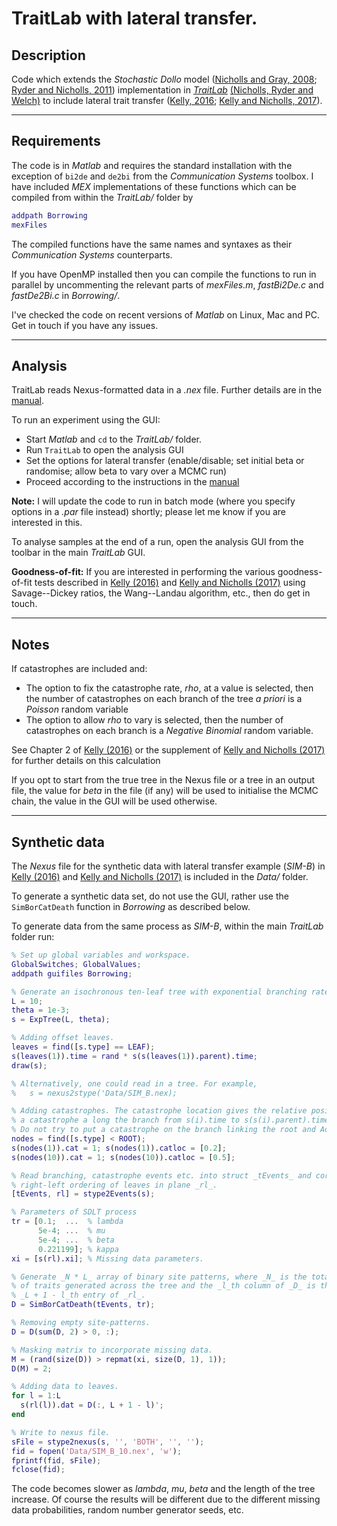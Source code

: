 # TraitLab with lateral transfer.

## Description

Code which extends the _Stochastic Dollo_ model ([Nicholls and Gray, 2008][1]; [Ryder and Nicholls, 2011][2]) implementation in _[TraitLab][6]_ [(Nicholls, Ryder and Welch)][3] to include lateral trait transfer ([Kelly, 2016][4]; [Kelly and Nicholls, 2017][5]).

---

## Requirements

The code is in _Matlab_ and requires the standard installation with the exception of `bi2de` and `de2bi` from the _Communication Systems_ toolbox. I have included _MEX_ implementations of these functions which can be compiled from within the _TraitLab/_ folder by
```Matlab
addpath Borrowing
mexFiles
```
The compiled functions have the same names and syntaxes as their _Communication Systems_ counterparts.

If you have OpenMP installed then you can compile the functions to run in parallel by uncommenting the relevant parts of _mexFiles.m_, _fastBi2De.c_ and _fastDe2Bi.c_ in _Borrowing/_.

I've checked the code on recent versions of _Matlab_ on Linux, Mac and PC. Get in touch if you have any issues.

---

## Analysis

TraitLab reads Nexus-formatted data in a _.nex_ file. Further details are in the [manual][3].

To run an experiment using the GUI:

* Start _Matlab_ and `cd` to the _TraitLab/_ folder.
* Run `TraitLab` to open the analysis GUI
* Set the options for lateral transfer (enable/disable; set initial beta or randomise; allow beta to vary over a MCMC run)
* Proceed according to the instructions in the [manual][3]

**Note:** I will update the code to run in batch mode (where you specify options in a _.par_ file instead) shortly; please let me know if you are interested in this.

To analyse samples at the end of a run, open the analysis GUI from the toolbar in the main _TraitLab_ GUI.

**Goodness-of-fit:** If you are interested in performing the various goodness-of-fit tests described in [Kelly (2016)][4] and [Kelly and Nicholls (2017)][5] using Savage--Dickey ratios, the Wang--Landau algorithm, etc., then do get in touch.

---

## Notes

If catastrophes are included and:
* The option to fix the catastrophe rate, _rho_, at a value is selected, then the number of catastrophes on each branch of the tree _a priori_ is a _Poisson_ random variable
* The option to allow _rho_ to vary is selected, then the number of catastrophes on each branch is a _Negative Binomial_ random variable.

See Chapter 2 of [Kelly (2016)][4] or the supplement of [Kelly and Nicholls (2017)][5] for further details on this calculation

If you opt to start from the true tree in the Nexus file or a tree in an output file, the value for _beta_ in the file (if any) will be used to initialise the MCMC chain, the value in the GUI will be used otherwise.

---

## Synthetic data

The _Nexus_ file for the synthetic data with lateral transfer example (_SIM-B_) in [Kelly (2016)][4] and [Kelly and Nicholls (2017)][5] is included in the _Data/_ folder.

To generate a synthetic data set, do not use the GUI, rather use the `SimBorCatDeath` function in _Borrowing_ as described below.

To generate data from the same process as _SIM-B_, within the main _TraitLab_ folder run:

```matlab
% Set up global variables and workspace.
GlobalSwitches; GlobalValues;
addpath guifiles Borrowing;

% Generate an isochronous ten-leaf tree with exponential branching rate 0.001.
L = 10;
theta = 1e-3;
s = ExpTree(L, theta);

% Adding offset leaves.
leaves = find([s.type] == LEAF);
s(leaves(1)).time = rand * s(s(leaves(1)).parent).time;
draw(s);

% Alternatively, one could read in a tree. For example,
%   s = nexus2stype('Data/SIM_B.nex);

% Adding catastrophes. The catastrophe location gives the relative position of
% a catastrophe a long the branch from s(i).time to s(s(i).parent).time.
% Do not try to put a catastrophe on the branch linking the root and Adam nodes!
nodes = find([s.type] < ROOT);
s(nodes(1)).cat = 1; s(nodes(1)).catloc = [0.2];
s(nodes(10)).cat = 1; s(nodes(10)).catloc = [0.5];

% Read branching, catastrophe events etc. into struct _tEvents_ and corresponding
% right-left ordering of leaves in plane _rl_.
[tEvents, rl] = stype2Events(s);

% Parameters of SDLT process
tr = [0.1;  ...  % lambda
      5e-4; ...  % mu
      5e-4; ...  % beta
      0.221199]; % kappa
xi = [s(rl).xi]; % Missing data parameters.

% Generate _N * L_ array of binary site patterns, where _N_ is the total number
% of traits generated across the tree and the _l_th column of _D_ is the
% _L + 1 - l_th entry of _rl_.
D = SimBorCatDeath(tEvents, tr);

% Removing empty site-patterns.
D = D(sum(D, 2) > 0, :);

% Masking matrix to incorporate missing data.
M = (rand(size(D)) > repmat(xi, size(D, 1), 1));
D(M) = 2;

% Adding data to leaves.
for l = 1:L
  s(rl(l)).dat = D(:, L + 1 - l)';
end

% Write to nexus file.
sFile = stype2nexus(s, '', 'BOTH', '', '');
fid = fopen('Data/SIM_B_10.nex', 'w');
fprintf(fid, sFile);
fclose(fid);
```

The code becomes slower as _lambda_, _mu_, _beta_ and the length of the tree increase. Of course the results will be different due to the different missing data probabilities, random number generator seeds, etc.


[1]: http://onlinelibrary.wiley.com/doi/10.1111/j.1467-9868.2007.00648.x/full
[2]: http://onlinelibrary.wiley.com/doi/10.1111/j.1467-9876.2010.00743.x/full
[3]: http://www.stats.ox.ac.uk/~nicholls/TraitLab/TRAITLAB%20MANUAL.pdf
[4]: https://ora.ox.ac.uk/objects/uuid:6884785c-fccc-4044-b5b2-7a8b7015b2a5
[5]: https://projecteuclid.org/euclid.aoas/1500537738
[6]: https://sites.google.com/site/traitlab/
